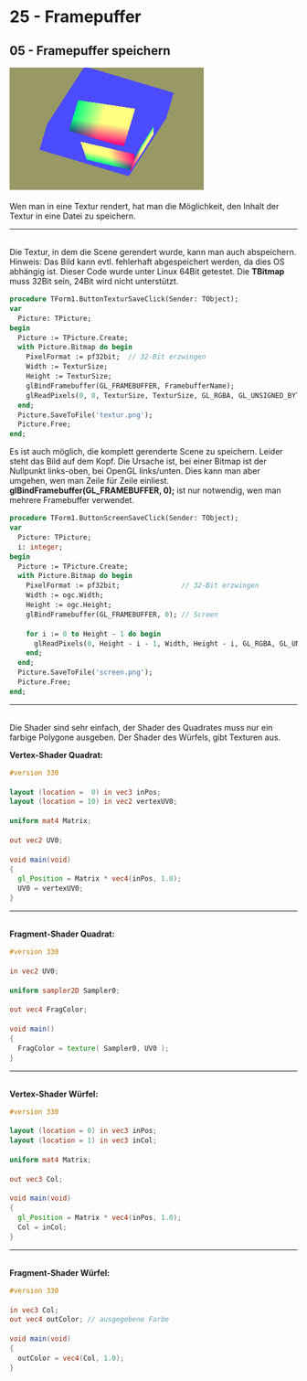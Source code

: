 # 25 - Framepuffer
## 05 - Framepuffer speichern

<img src="image.png" alt="Selfhtml"><br><br>
Wen man in eine Textur rendert, hat man die Möglichkeit, den Inhalt der Textur in eine Datei zu speichern.
<hr><br>
Die Textur, in dem die Scene gerendert wurde, kann man auch abspeichern.
Hinweis: Das Bild kann evtl. fehlerhaft abgespeichert werden, da dies OS abhängig ist.
Dieser Code wurde unter Linux 64Bit getestet.
Die <b>TBitmap</b> muss 32Bit sein, 24Bit wird nicht unterstützt.

```pascal
procedure TForm1.ButtonTexturSaveClick(Sender: TObject);
var
  Picture: TPicture;
begin
  Picture := TPicture.Create;
  with Picture.Bitmap do begin
    PixelFormat := pf32bit;  // 32-Bit erzwingen
    Width := TexturSize;
    Height := TexturSize;
    glBindFramebuffer(GL_FRAMEBUFFER, FramebufferName);
    glReadPixels(0, 0, TexturSize, TexturSize, GL_RGBA, GL_UNSIGNED_BYTE, RawImage.Data);
  end;
  Picture.SaveToFile('textur.png');
  Picture.Free;
end;
```

Es ist auch möglich, die komplett gerenderte Scene zu speichern.
Leider steht das Bild auf dem Kopf. Die Ursache ist, bei einer Bitmap ist der Nullpunkt links-oben, bei OpenGL links/unten.
Dies kann man aber umgehen, wen man Zeile für Zeile einliest.
<b>glBindFramebuffer(GL_FRAMEBUFFER, 0);</b> ist nur notwendig, wen man mehrere Framebuffer verwendet.

```pascal
procedure TForm1.ButtonScreenSaveClick(Sender: TObject);
var
  Picture: TPicture;
  i: integer;
begin
  Picture := TPicture.Create;
  with Picture.Bitmap do begin
    PixelFormat := pf32bit;               // 32-Bit erzwingen
    Width := ogc.Width;
    Height := ogc.Height;
    glBindFramebuffer(GL_FRAMEBUFFER, 0); // Screen

    for i := 0 to Height - 1 do begin
      glReadPixels(0, Height - i - 1, Width, Height - i, GL_RGBA, GL_UNSIGNED_BYTE, ScanLine[i]);
    end;
  end;
  Picture.SaveToFile('screen.png');
  Picture.Free;
end;
```

<hr><br>
Die Shader sind sehr einfach, der Shader des Quadrates muss nur ein farbige Polygone ausgeben.
Der Shader des Würfels, gibt Texturen aus.

<b>Vertex-Shader Quadrat:</b>


```glsl
#version 330

layout (location =  0) in vec3 inPos;
layout (location = 10) in vec2 vertexUV0;

uniform mat4 Matrix;

out vec2 UV0;

void main(void)
{
  gl_Position = Matrix * vec4(inPos, 1.0);
  UV0 = vertexUV0;
}


```

<hr><br>
<b>Fragment-Shader Quadrat:</b>


```glsl
#version 330

in vec2 UV0;

uniform sampler2D Sampler0;

out vec4 FragColor;

void main()
{
  FragColor = texture( Sampler0, UV0 );
}

```

<hr><br>
<b>Vertex-Shader Würfel:</b>


```glsl
#version 330

layout (location = 0) in vec3 inPos;
layout (location = 1) in vec3 inCol;

uniform mat4 Matrix;

out vec3 Col;

void main(void)
{
  gl_Position = Matrix * vec4(inPos, 1.0);
  Col = inCol;
}

```

<hr><br>
<b>Fragment-Shader Würfel:</b>


```glsl
#version 330

in vec3 Col;
out vec4 outColor; // ausgegebene Farbe

void main(void)
{
  outColor = vec4(Col, 1.0);
}

```



